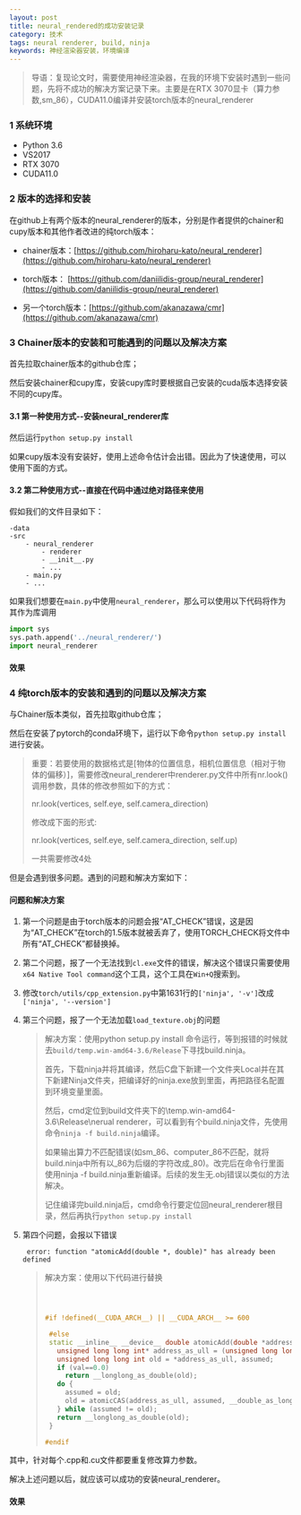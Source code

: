 ```yaml
---
layout: post
title: neural_rendered的成功安装记录
category: 技术
tags: neural renderer, build, ninja
keywords: 神经渲染器安装，环境编译
---
```


> 导语：复现论文时，需要使用神经渲染器，在我的环境下安装时遇到一些问题，先将不成功的解决方案记录下来。主要是在RTX 3070显卡（算力参数,sm_86），CUDA11.0编译并安装torch版本的neural_renderer

### 1 系统环境

+ Python 3.6
+ VS2017
+ RTX 3070
+ CUDA11.0 

### 2 版本的选择和安装 

在github上有两个版本的neural_renderer的版本，分别是作者提供的chainer和cupy版本和其他作者改进的纯torch版本：

+ chainer版本：[https://github.com/hiroharu-kato/neural_renderer](https://github.com/hiroharu-kato/neural_renderer)

+ torch版本： [https://github.com/daniilidis-group/neural_renderer](https://github.com/daniilidis-group/neural_renderer)
+ 另一个torch版本：[https://github.com/akanazawa/cmr](https://github.com/akanazawa/cmr)

### 3 Chainer版本的安装和可能遇到的问题以及解决方案

首先拉取chainer版本的github仓库；

然后安装chainer和cupy库，安装cupy库时要根据自己安装的cuda版本选择安装不同的cupy库。

#### 3.1 第一种使用方式--安装neural_renderer库

然后运行`python setup.py install`

如果cupy版本没有安装好，使用上述命令估计会出错。因此为了快速使用，可以使用下面的方式。

#### 3.2 第二种使用方式--直接在代码中通过绝对路径来使用

假如我们的文件目录如下：

```
-data
-src
	- neural_renderer
		- renderer
		- __init__.py
		- ...
	- main.py
	- ...
```



如果我们想要在`main.py`中使用`neural_renderer`，那么可以使用以下代码将作为其作为库调用

```python
import sys
sys.path.append('../neural_renderer/')
import neural_renderer
```

#### 效果



### 4 纯torch版本的安装和遇到的问题以及解决方案

与Chainer版本类似，首先拉取github仓库；

然后在安装了pytorch的conda环境下，运行以下命令`python setup.py install`进行安装。

> 重要：若要使用的数据格式是[物体的位置信息，相机位置信息（相对于物体的偏移）]，需要修改neural_renderer中renderer.py文件中所有nr.look()调用参数，具体的修改参照如下的方式：
>
> nr.look(vertices, self.eye, self.camera_direction)
>
> 修改成下面的形式:
>
> nr.look(vertices, self.eye, self.camera_direction, self.up)
>
> 一共需要修改4处

但是会遇到很多问题。遇到的问题和解决方案如下：

#### 问题和解决方案

1. 第一个问题是由于torch版本的问题会报“AT_CHECK”错误，这是因为“AT_CHECK”在torch的1.5版本就被丢弃了，使用TORCH_CHECK将文件中所有“AT_CHECK”都替换掉。

2. 第二个问题，报了一个无法找到`cl.exe`文件的错误，解决这个错误只需要使用`x64 Native Tool command`这个工具，这个工具在`Win+Q`搜索到。

3. 修改`torch/utils/cpp_extension.py`中第1631行的`['ninja', '-v']`改成`['ninja', '--version']`

4. 第三个问题，报了一个无法加载`load_texture.obj`的问题

   > 解决方案：使用python setup.py install 命令运行，等到报错的时候就去`build/temp.win-amd64-3.6/Release`下寻找build.ninja。
   >
   > 首先，下载ninja并将其编译，然后C盘下新建一个文件夹Local并在其下新建Ninja文件夹，把编译好的ninja.exe放到里面，再把路径名配置到环境变量里面。
   > 
   > 然后，cmd定位到build文件夹下的\temp.win-amd64-3.6\Release\nerual renderer，可以看到有个build.ninja文件，先使用命令`ninja -f build.ninja`编译。
   > 
   > 如果输出算力不匹配错误(如sm_86、computer_86不匹配，就将build.ninja中所有以_86为后缀的字符改成_80)。改完后在命令行里面使用ninja -f build.ninja重新编译。后续的发生无.obj错误以类似的方法解决。
   > 
   > 记住编译完build.ninja后，cmd命令行要定位回neural_renderer根目录，然后再执行`python setup.py install`

5. 第四个问题，会报以下错误

   ` error: function "atomicAdd(double *, double)" has already been defined`

   >解决方案：使用以下代码进行替换
   >
   >```cpp
   >
   >
   >
   > #if !defined(__CUDA_ARCH__) || __CUDA_ARCH__ >= 600
   >
   >  #else
   >  static __inline__ __device__ double atomicAdd(double *address, double val) {
   >    unsigned long long int* address_as_ull = (unsigned long long int*)address;
   >    unsigned long long int old = *address_as_ull, assumed;
   >    if (val==0.0)
   >      return __longlong_as_double(old);
   >    do {
   >      assumed = old;
   >      old = atomicCAS(address_as_ull, assumed, __double_as_longlong(val +__longlong_as_double(assumed)));
   >    } while (assumed != old);
   >    return __longlong_as_double(old);
   >  }
   >
   >#endif
   >```

其中，针对每个.cpp和.cu文件都要重复修改算力参数。

解决上述问题以后，就应该可以成功的安装neural_renderer。

#### 效果

